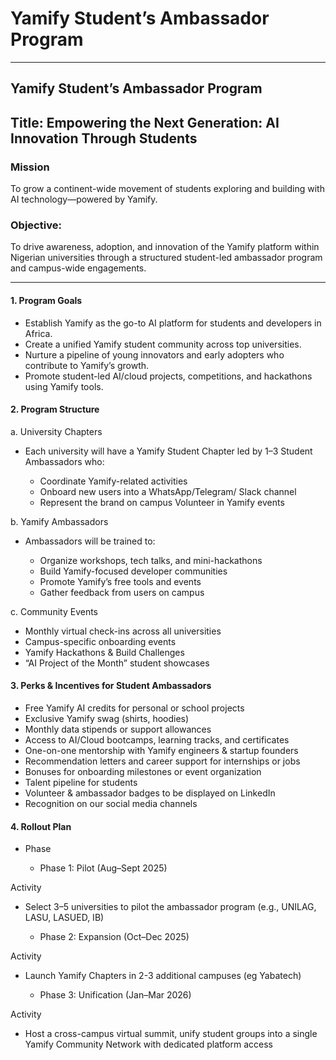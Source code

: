# Yamify Student’s Ambassador Program
---

## Yamify Student’s Ambassador Program
Title: Empowering the Next Generation: AI Innovation Through Students
---

### Mission

To grow a continent-wide movement of students exploring and building with AI technology—powered by Yamify.


### Objective:

To drive awareness, adoption, and innovation of the Yamify platform within Nigerian universities through a structured student-led ambassador program and campus-wide engagements.

---

#### 1. Program Goals

- Establish Yamify as the go-to AI platform for students and developers in Africa.
- Create a unified Yamify student community across top universities.
- Nurture a pipeline of young innovators and early adopters who contribute to Yamify’s growth.
- Promote student-led AI/cloud projects, competitions, and hackathons using Yamify tools.

#### 2. Program Structure

a. University Chapters
- Each university will have a Yamify Student Chapter led by 1–3 Student Ambassadors who:

  - Coordinate Yamify-related activities
  - Onboard new users into a WhatsApp/Telegram/ Slack channel
  - Represent the brand on campus
Volunteer in Yamify events

b. Yamify Ambassadors
- Ambassadors will be trained to:

  - Organize workshops, tech talks, and mini-hackathons
  - Build Yamify-focused developer communities
  - Promote Yamify’s free tools and events
  - Gather feedback from users on campus

c. Community Events
- Monthly virtual check-ins across all universities
- Campus-specific onboarding events
- Yamify Hackathons & Build Challenges
- “AI Project of the Month” student showcases

#### 3. Perks & Incentives for Student Ambassadors
- Free Yamify AI credits for personal or school projects
- Exclusive Yamify swag (shirts, hoodies)
- Monthly data stipends or support allowances
- Access to AI/Cloud bootcamps, learning tracks, and certificates
- One-on-one mentorship with Yamify engineers & startup founders
- Recommendation letters and career support for internships or jobs
- Bonuses for onboarding milestones or event organization
- Talent pipeline for students
- Volunteer & ambassador badges to be displayed on LinkedIn
- Recognition on our social media channels

#### 4. Rollout Plan
- Phase

  - Phase 1: Pilot (Aug–Sept 2025)

Activity 

- Select 3–5 universities to pilot the ambassador program (e.g., UNILAG, LASU, LASUED, IB)

  - Phase 2: Expansion (Oct–Dec 2025)

Activity 

- Launch Yamify Chapters in 2-3 additional campuses (eg Yabatech)

  - Phase 3: Unification (Jan–Mar 2026)

Activity 

- Host a cross-campus virtual summit, unify student groups into a single Yamify Community Network with dedicated platform access